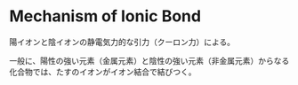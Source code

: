 # Mechanism of Ionic Bond

陽イオンと陰イオンの静電気力的な引力（クーロン力）による。

一般に、陽性の強い元素（金属元素）と陰性の強い元素（非金属元素）からなる化合物では、たすのイオンがイオン結合で結びつく。